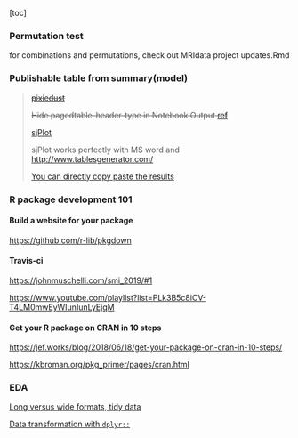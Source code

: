 [toc]



### Permutation test

for combinations and permutations, check out MRIdata project updates.Rmd







### Publishable table from summary(model) 

>~~[pixiedust](https://cran.r-project.org/web/packages/pixiedust/vignettes/pixiedust.html)~~
>
>~~Hide pagedtable-header-type in Notebook Output [ref](https://stackoverflow.com/questions/46163466/data-frame-printing-in-r-markdown-how-to-hide-column-type)~~
>
>[sjPlot](https://cran.r-project.org/web/packages/sjPlot/vignettes/tab_model_estimates.html)
>
>sjPlot works perfectly with MS word and http://www.tablesgenerator.com/
>
>[You can directly copy paste the results](https://strengejacke.github.io/sjPlot/articles/table_css.html#copying-table-output-to-office-or-word-processors-1)







### R package development 101



#### Build a website for your package

https://github.com/r-lib/pkgdown



#### Travis-ci

https://johnmuschelli.com/smi_2019/#1

https://www.youtube.com/playlist?list=PLk3B5c8iCV-T4LM0mwEyWIunIunLyEjqM



#### Get your R package on CRAN in 10 steps

https://jef.works/blog/2018/06/18/get-your-package-on-cran-in-10-steps/

https://kbroman.org/pkg_primer/pages/cran.html







### EDA

[Long versus wide formats, tidy data](https://bcaffo.github.com/MRIcloudTutorial/longVwide/longVwide.html)

[Data transformation with `dplyr::`](https://github.com/courtiol/Rguides)